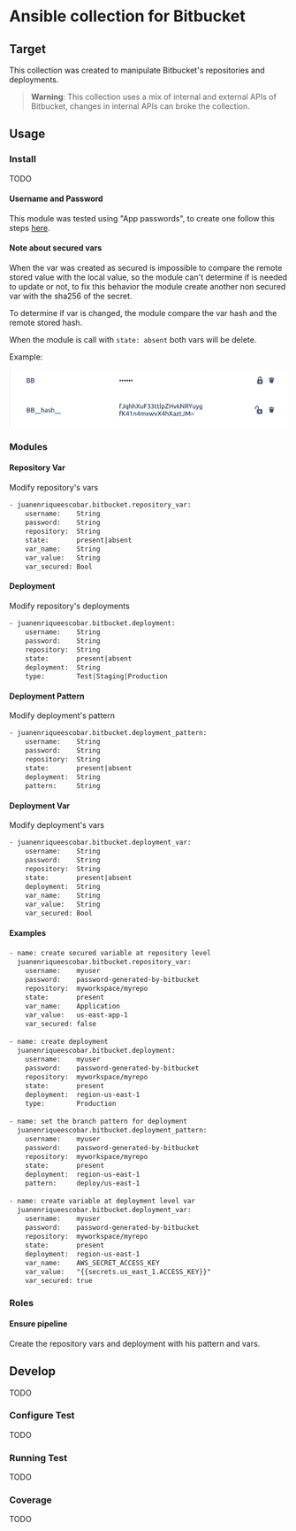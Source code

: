 # Ansible collection for Bitbucket

## Target

This collection was created to manipulate Bitbucket's repositories and deployments.

> __Warning__: This collection uses a mix of internal and external APIs of Bitbucket, changes in internal APIs can broke the collection.

## Usage

### Install

TODO

#### Username and Password

This module was tested using "App passwords", to create one follow this steps [here](https://support.atlassian.com/bitbucket-cloud/docs/app-passwords/).

#### Note about secured vars

When the var was created as secured is impossible to compare the remote stored value with the local value, so the module can't determine if is needed to update or not, to fix this behavior the module create another non secured var with the sha256 of the secret.

To determine if var is changed, the module compare the var hash and the remote stored hash.

When the module is call with `state: absent` both vars will be delete.

Example:

![example secured var with hash](docs/img/secured_hash.png "secured var and his hash")

### Modules

#### Repository Var

Modify repository's vars

    - juanenriqueescobar.bitbucket.repository_var:
        username:    String
        password:    String
        repository:  String      
        state:       present|absent
        var_name:    String
        var_value:   String
        var_secured: Bool

#### Deployment

Modify repository's deployments

    - juanenriqueescobar.bitbucket.deployment:
        username:    String
        password:    String
        repository:  String      
        state:       present|absent
        deployment:  String
        type:        Test|Staging|Production

#### Deployment Pattern

Modify deployment's pattern

    - juanenriqueescobar.bitbucket.deployment_pattern:
        username:    String
        password:    String
        repository:  String      
        state:       present|absent
        deployment:  String
        pattern:     String

#### Deployment Var

Modify deployment's vars

    - juanenriqueescobar.bitbucket.deployment_var:
        username:    String
        password:    String
        repository:  String      
        state:       present|absent
        deployment:  String
        var_name:    String
        var_value:   String
        var_secured: Bool

#### Examples

    - name: create secured variable at repository level  
      juanenriqueescobar.bitbucket.repository_var:
        username:    myuser
        password:    password-generated-by-bitbucket
        repository:  myworkspace/myrepo
        state:       present
        var_name:    Application
        var_value:   us-east-app-1
        var_secured: false

    - name: create deployment
      juanenriqueescobar.bitbucket.deployment:
        username:    myuser
        password:    password-generated-by-bitbucket
        repository:  myworkspace/myrepo
        state:       present
        deployment:  region-us-east-1
        type:        Production

    - name: set the branch pattern for deployment
      juanenriqueescobar.bitbucket.deployment_pattern:
        username:    myuser
        password:    password-generated-by-bitbucket
        repository:  myworkspace/myrepo
        state:       present
        deployment:  region-us-east-1
        pattern:     deploy/us-east-1

    - name: create variable at deployment level var
      juanenriqueescobar.bitbucket.deployment_var:
        username:    myuser
        password:    password-generated-by-bitbucket
        repository:  myworkspace/myrepo
        state:       present
        deployment:  region-us-east-1
        var_name:    AWS_SECRET_ACCESS_KEY
        var_value:   "{{secrets.us_east_1.ACCESS_KEY}}"
        var_secured: true

### Roles

#### Ensure pipeline

Create the repository vars and deployment with  his pattern and vars.

## Develop

TODO

### Configure Test

TODO

### Running Test

TODO

### Coverage

TODO
